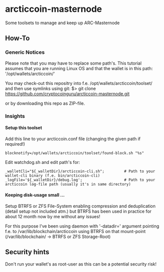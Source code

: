 # arcticcoin-masternode
Some toolsets to manage and keep up ARC-Masternode

## How-To
### Generic Notices
Please note that you may have to replace some path's. This tutorial assumes that you are running Linux OS and that the
wallet is in this path: '/opt/wallets/arcticcoin/'

You may check-out this repositry into f.e. /opt/wallets/arcticcoin/toolset/ and then use symlinks
using git:
$> git clone https://github.com/cryptocoinguru/arcticcoin-masternode.git

or by downloading this repo as ZIP-file.

### Insights

#### Setup this toolset
Add this line to your arcticcoin.conf file (changing the given path if required!)
```
blocknotify=/opt/wallets/arcticcoin/toolset/found-block.sh "%s"
```
Edit watchdog.sh and edit path's for:
```
_walletCli="${_walletDir}/arcticcoin-cli.sh";         # Path to your wallet-cli binary (f.e. bin/arcticcoin-cli)
_logFile='${_walletDir}/debug.log';                   # Path to your arcticcoin log-file path (usually it's in same directory)
```

#### Keeping disk-usage small ...
Setup BTRFS or ZFS File-System enabling compression and deduplication (detail setup not included atm.)
but BTRFS has been used in practice for about 12 month now by me without any issues!

For this purpose I've been using daemon with '-datadir=' argument pointing f.e. to /var/lib/blockchain/arcticcoin
using BTRFS on that mount-point (/var/lib/blockchain/ -> BTRFS or ZFS Storage-Root)

## Security hints
Don't run your wallet's as root-user as this can be a potential security risk!
